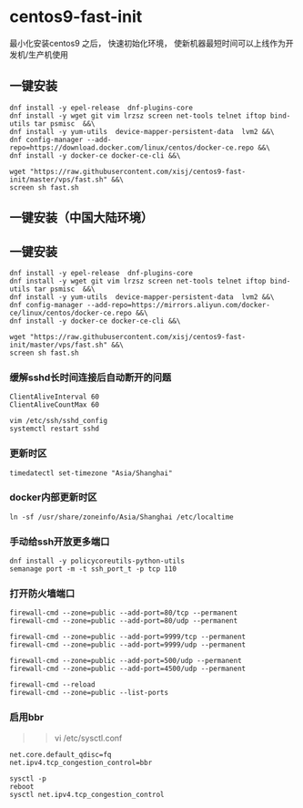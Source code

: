 # centos9-fast-init
最小化安装centos9 之后， 快速初始化环境， 使新机器最短时间可以上线作为开发机/生产机使用

## 一键安装

```
dnf install -y epel-release  dnf-plugins-core
dnf install -y wget git vim lrzsz screen net-tools telnet iftop bind-utils tar psmisc  &&\
dnf install -y yum-utils  device-mapper-persistent-data  lvm2 &&\
dnf config-manager --add-repo=https://download.docker.com/linux/centos/docker-ce.repo &&\
dnf install -y docker-ce docker-ce-cli &&\

wget "https://raw.githubusercontent.com/xisj/centos9-fast-init/master/vps/fast.sh" &&\
screen sh fast.sh 

```

## 一键安装（中国大陆环境）

## 一键安装

```
dnf install -y epel-release  dnf-plugins-core
dnf install -y wget git vim lrzsz screen net-tools telnet iftop bind-utils tar psmisc  &&\
dnf install -y yum-utils  device-mapper-persistent-data  lvm2 &&\
dnf config-manager --add-repo=https://mirrors.aliyun.com/docker-ce/linux/centos/docker-ce.repo &&\
dnf install -y docker-ce docker-ce-cli &&\

wget "https://raw.githubusercontent.com/xisj/centos9-fast-init/master/vps/fast.sh" &&\
screen sh fast.sh 

```

### 缓解sshd长时间连接后自动断开的问题
```
ClientAliveInterval 60
ClientAliveCountMax 60
```
```
vim /etc/ssh/sshd_config
systemctl restart sshd
```

### 更新时区
```
timedatectl set-timezone "Asia/Shanghai"

```

### docker内部更新时区
```
ln -sf /usr/share/zoneinfo/Asia/Shanghai /etc/localtime 
```


### 手动给ssh开放更多端口
```
dnf install -y policycoreutils-python-utils
semanage port -m -t ssh_port_t -p tcp 110
```


### 打开防火墙端口
```
firewall-cmd --zone=public --add-port=80/tcp --permanent  
firewall-cmd --zone=public --add-port=80/udp --permanent  

firewall-cmd --zone=public --add-port=9999/tcp --permanent  
firewall-cmd --zone=public --add-port=9999/udp --permanent  

firewall-cmd --zone=public --add-port=500/udp --permanent  
firewall-cmd --zone=public --add-port=4500/udp --permanent  

firewall-cmd --reload
firewall-cmd --zone=public --list-ports
```

### 启用bbr
>> vi /etc/sysctl.conf
```
net.core.default_qdisc=fq
net.ipv4.tcp_congestion_control=bbr
```

```
sysctl -p
reboot
sysctl net.ipv4.tcp_congestion_control
```




 

